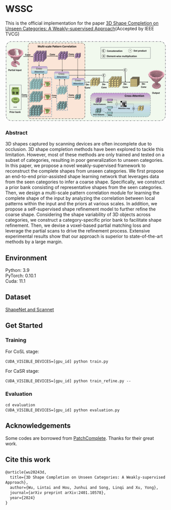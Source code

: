 # WSSC
This is the official implementation for the paper  [3D Shape Completion on Unseen Categories: A Weakly-supervised Approach](https://arxiv.org/pdf/2401.10578.pdf)(Accepted by IEEE TVCG)

![image](https://github.com/ltwu6/WSSC/blob/main/model/flowchart.png)

### Abstract
3D shapes captured by scanning devices are often incomplete due to occlusion.  3D shape completion methods have been explored to tackle this limitation. However, most of these methods are only trained and tested on a subset of categories, resulting in poor generalization to unseen categories. In this paper, we propose a novel weakly-supervised framework to reconstruct the complete shapes from unseen categories. We first propose an end-to-end prior-assisted shape learning network that leverages data from the seen categories to infer a coarse shape. Specifically, we construct a prior bank consisting of representative shapes from the seen categories. Then, we design a multi-scale pattern correlation module for learning the complete shape of the input by analyzing the correlation between local patterns within the input and the priors at various scales. In addition, we propose a self-supervised shape refinement model to further refine the coarse shape. Considering the shape variability of 3D objects across categories, we construct a category-specific prior bank to facilitate shape refinement. Then, we devise a voxel-based partial matching loss and leverage the partial scans to drive the refinement process. Extensive experimental results show that our approach is superior to state-of-the-art methods by a large margin.

## Environment
Python: 3.9  
PyTorch: 0.10.1  
Cuda: 11.1  

## Dataset
[ShapeNet and Scannet](https://github.com/yuchenrao/PatchComplete)

## Get Started
### Training
For CoSL stage:
```
CUDA_VISIBLE_DEVICES=[gpu_id] python train.py 
```
For CaSR stage:
```
CUDA_VISIBLE_DEVICES=[gpu_id] python train_refine.py --
```
### Evaluation
```
cd evaluation
CUDA_VISIBLE_DEVICES=[gpu_id] python evaluation.py
```

## Acknowledgements
Some codes are borrowed from [PatchComplete](https://github.com/yuchenrao/PatchComplete). Thanks for their great work.

## Cite this work
```
@article{wu20243d,
  title={3D Shape Completion on Unseen Categories: A Weakly-supervised Approach},
  author={Wu, Lintai and Hou, Junhui and Song, Linqi and Xu, Yong},
  journal={arXiv preprint arXiv:2401.10578},
  year={2024}
}
```
